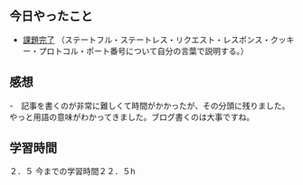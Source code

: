 ## 今日やったこと
- [課題完了](https://qiita.com/parkon_hhs/items/82420e59f44adb5bf551) （ステートフル・ステートレス・リクエスト・レスポンス・クッキー・プロトコル・ポート番号について自分の言葉で説明する。）

## 感想
-　記事を書くのが非常に難しくて時間がかかったが、その分頭に残りました。やっと用語の意味がわかってきました。ブログ書くのは大事ですね。


## 学習時間
２．５
今までの学習時間２２．５h
